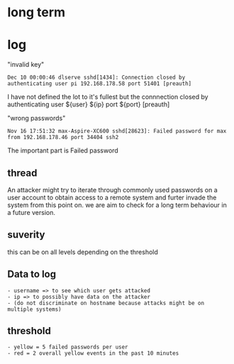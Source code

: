 # long term

# log

"invalid key"

```
Dec 10 00:00:46 dlserve sshd[1434]: Connection closed by authenticating user pi 192.168.178.58 port 51401 [preauth]
```

I have not defined the lot to it's fullest but the connnection closed by authenticating user ${user} ${ip} port ${port} [preauth]

"wrong passwords"

```
Nov 16 17:51:32 max-Aspire-XC600 sshd[28623]: Failed password for max from 192.168.178.46 port 34404 ssh2
```

The important part is Failed password

## thread

An attacker might try to iterate through commonly used passwords on a user account to obtain access to a remote system and furter invade the system from this point on. 
we are aim to check for a long term behaviour in a future version.

## suverity

this can be on all levels depending on the threshold

## Data to log
    - username => to see which user gets attacked
    - ip => to possibly have data on the attacker
    - (do not discriminate on hostname because attacks might be on multiple systems)

## threshold
    - yellow = 5 failed passwords per user
    - red = 2 overall yellow events in the past 10 minutes
